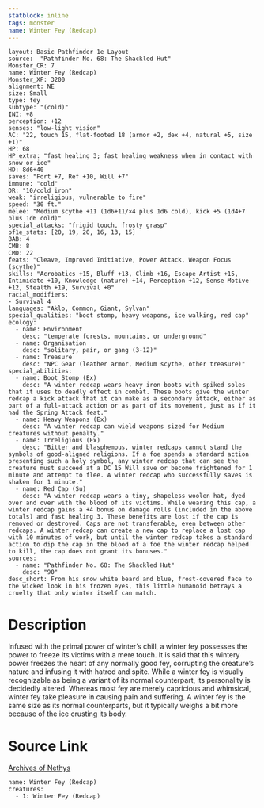 ```yaml
---
statblock: inline
tags: monster
name: Winter Fey (Redcap)
---
```

```statblock
layout: Basic Pathfinder 1e Layout
source:  "Pathfinder No. 68: The Shackled Hut"
Monster_CR: 7
name: Winter Fey (Redcap)
Monster_XP: 3200
alignment: NE
size: Small
type: fey
subtype: "(cold)"
INI: +8
perception: +12
senses: "low-light vision"
AC: "22, touch 15, flat-footed 18 (armor +2, dex +4, natural +5, size +1)"
HP: 68
HP_extra: "fast healing 3; fast healing weakness when in contact with snow or ice"
HD: 8d6+40
saves: "Fort +7, Ref +10, Will +7"
immune: "cold"
DR: "10/cold iron"
weak: "irreligious, vulnerable to fire"
speed: "30 ft."
melee: "Medium scythe +11 (1d6+11/×4 plus 1d6 cold), kick +5 (1d4+7 plus 1d6 cold)"
special_attacks: "frigid touch, frosty grasp"
pf1e_stats: [20, 19, 20, 16, 13, 15]
BAB: 4
CMB: 8
CMD: 22
feats: "Cleave, Improved Initiative, Power Attack, Weapon Focus (scythe)"
skills: "Acrobatics +15, Bluff +13, Climb +16, Escape Artist +15, Intimidate +10, Knowledge (nature) +14, Perception +12, Sense Motive +12, Stealth +19, Survival +0"
racial_modifiers:
- Survival 4
languages: "Aklo, Common, Giant, Sylvan"
special_qualities: "boot stomp, heavy weapons, ice walking, red cap"
ecology:
  - name: Environment
    desc: "temperate forests, mountains, or underground"
  - name: Organisation
    desc: "solitary, pair, or gang (3-12)"
  - name: Treasure
    desc: "NPC Gear (leather armor, Medium scythe, other treasure)"
special_abilities:
  - name: Boot Stomp (Ex)
    desc: "A winter redcap wears heavy iron boots with spiked soles that it uses to deadly effect in combat. These boots give the winter redcap a kick attack that it can make as a secondary attack, either as part of a full-attack action or as part of its movement, just as if it had the Spring Attack feat."
  - name: Heavy Weapons (Ex)
    desc: "A winter redcap can wield weapons sized for Medium creatures without penalty."
  - name: Irreligious (Ex)
    desc: "Bitter and blasphemous, winter redcaps cannot stand the symbols of good-aligned religions. If a foe spends a standard action presenting such a holy symbol, any winter redcap that can see the creature must succeed at a DC 15 Will save or become frightened for 1 minute and attempt to flee. A winter redcap who successfully saves is shaken for 1 minute."
  - name: Red Cap (Su)
    desc: "A winter redcap wears a tiny, shapeless woolen hat, dyed over and over with the blood of its victims. While wearing this cap, a winter redcap gains a +4 bonus on damage rolls (included in the above totals) and fast healing 3. These benefits are lost if the cap is removed or destroyed. Caps are not transferable, even between other redcaps. A winter redcap can create a new cap to replace a lost cap with 10 minutes of work, but until the winter redcap takes a standard action to dip the cap in the blood of a foe the winter redcap helped to kill, the cap does not grant its bonuses."
sources:
  - name: "Pathfinder No. 68: The Shackled Hut"
    desc: "90"
desc_short: From his snow white beard and blue, frost-covered face to the wicked look in his frozen eyes, this little humanoid betrays a cruelty that only winter itself can match.
```
# Description
Infused with the primal power of winter’s chill, a winter fey possesses the power to freeze its victims with a mere touch. It is said that this wintery power freezes the heart of any normally good fey, corrupting the creature’s nature and infusing it with hatred and spite. While a winter fey is visually recognizable as being a variant of its normal counterpart, its personality is decidedly altered. Whereas most fey are merely capricious and whimsical, winter fey take pleasure in causing pain and suffering. A winter fey is the same size as its normal counterparts, but it typically weighs a bit more because of the ice crusting its body.
# Source Link
[Archives of Nethys](https://aonprd.com/MonsterDisplay.aspx?ItemName=Winter%20Fey%20(Redcap))
```encounter-table
name: Winter Fey (Redcap)
creatures:
  - 1: Winter Fey (Redcap)
```
